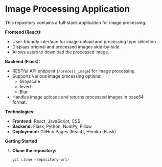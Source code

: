 # Image Processing Application

This repository contains a full-stack application for image processing. 

**Frontend (React):**

* User-friendly interface for image upload and processing type selection.
* Displays original and processed images side-by-side.
* Allows users to download the processed image.

**Backend (Flask):**

* RESTful API endpoint (`/process_image`) for image processing.
* Supports various image processing options:
    * Grayscale
    * Invert
    * Blur 
* Handles image uploads and returns processed images in base64 format.

**Technologies:**

* **Frontend:** React, JavaScript, CSS
* **Backend:** Flask, Python, NumPy, Pillow
* **Deployment:** GitHub Pages (React), Heroku (Flask)

**Getting Started**

1. **Clone the repository:**
   ```bash
   git clone <repository-url>
